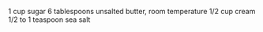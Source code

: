 1 cup sugar
6 tablespoons unsalted butter, room temperature
1/2 cup cream
1/2 to 1 teaspoon sea salt